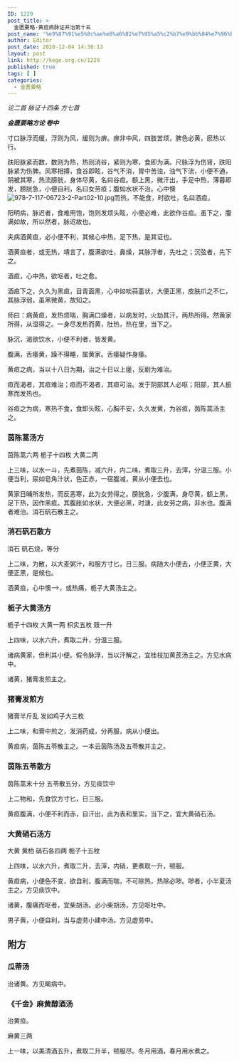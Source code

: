 ```yaml
---
ID: 1229
post_title: >
  金匮要略·黄疸病脉证并治第十五
post_name: '%e9%87%91%e5%8c%ae%e8%a6%81%e7%95%a5%c2%b7%e9%bb%84%e7%96%b8%e7%97%85%e8%84%89%e8%af%81%e5%b9%b6%e6%b2%bb%e7%ac%ac%e5%8d%81%e4%ba%94'
author: Editor
post_date: 2020-12-04 14:38:13
layout: post
link: http://kege.org.cn/1229
published: true
tags: [ ]
categories:
  - 金匮要略
---
```

<!-- wp:paragraph -->
<p><span class="has-inline-color has-secondary-color"><em>论二首 脉证十四条 方七首</em></span></p>
<!-- /wp:paragraph -->

<!-- wp:paragraph -->
<p><strong><em>金匮要略方论 卷中</em></strong></p>
<!-- /wp:paragraph -->

<!-- wp:paragraph -->
<p>寸口脉浮而缓，浮则为风，缓则为痹。痹非中风，四肢苦烦，脾色必黄，瘀热以行。</p>
<!-- /wp:paragraph -->

<!-- wp:paragraph -->
<p>趺阳脉紧而数，数则为热，热则消谷，紧则为寒，食即为满。尺脉浮为伤肾，趺阳脉紧为伤脾。风寒相搏，食谷即眩，谷气不消，胃中苦浊，浊气下流，小便不通，阴被其寒，热流膀胱，身体尽黄，名曰谷疸。额上黑，微汗出，手足中热，薄暮即发，膀胱急，小便自利，名曰女劳疸；腹如水状不治。心中懊<img alt="978-7-117-06723-2-Part02-10.jpg" src="https://rwzyzs.ipmph.com/epub/5c34535e7d1e77bf85212dc1/OEBPS/Images/978-7-117-06723-2-Part02-10.jpg">而热，不能食，时欲吐，名曰酒疸。</p>
<!-- /wp:paragraph -->

<!-- wp:paragraph -->
<p>阳明病，脉迟者，食难用饱，饱则发烦头眩，小便必难，此欲作谷疸。虽下之，腹满如故，所以然者，脉迟故也。</p>
<!-- /wp:paragraph -->

<!-- wp:paragraph -->
<p>夫病酒黄疸，必小便不利，其候心中热，足下热，是其证也。</p>
<!-- /wp:paragraph -->

<!-- wp:paragraph -->
<p>酒黄疸者，或无热，靖言了，腹满欲吐，鼻燥，其脉浮者，先吐之；沉弦者，先下之。</p>
<!-- /wp:paragraph -->

<!-- wp:paragraph -->
<p>酒疸，心中热，欲呕者，吐之愈。</p>
<!-- /wp:paragraph -->

<!-- wp:paragraph -->
<p>酒疸下之，久久为黑疸，目青面黑，心中如啖蒜齑状，大便正黑，皮肤爪之不仁，其脉浮弱，虽黑微黄，故知之。</p>
<!-- /wp:paragraph -->

<!-- wp:paragraph -->
<p>师曰：病黄疸，发热烦喘，胸满口燥者，以病发时，火劫其汗，两热所得。然黄家所得，从湿得之。一身尽发热而黄，肚热，热在里，当下之。</p>
<!-- /wp:paragraph -->

<!-- wp:paragraph -->
<p>脉沉，渴欲饮水，小便不利者，皆发黄。</p>
<!-- /wp:paragraph -->

<!-- wp:paragraph -->
<p>腹满，舌痿黄，躁不得睡，属黄家。舌痿疑作身痿。</p>
<!-- /wp:paragraph -->

<!-- wp:paragraph -->
<p>黄疸之病，当以十八日为期，治之十日以上瘥，反剧为难治。</p>
<!-- /wp:paragraph -->

<!-- wp:paragraph -->
<p>疸而渴者，其疸难治；疸而不渴者，其疸可治。发于阴部其人必呕；阳部，其人振寒而发热也。</p>
<!-- /wp:paragraph -->

<!-- wp:paragraph -->
<p>谷疸之为病，寒热不食，食即头眩，心胸不安，久久发黄，为谷疸，茵陈蒿汤主之。</p>
<!-- /wp:paragraph -->

<!-- wp:heading {"level":3} -->
<h3 id="hanvon_toc_160">茵陈蒿汤方</h3>
<!-- /wp:heading -->

<!-- wp:paragraph -->
<p>茵陈蒿六两 栀子十四枚 大黄二两</p>
<!-- /wp:paragraph -->

<!-- wp:paragraph -->
<p>上三味，以水一斗，先煮茵陈，减六升，内二味，煮取三升，去滓，分温三服。小便当利，尿如皂角汁状，色正赤，一宿腹减，黄从小便去也。</p>
<!-- /wp:paragraph -->

<!-- wp:paragraph -->
<p>黄家日晡所发热，而反恶寒，此为女劳得之。膀胱急，少腹满，身尽黄，额上黑，足下热，因作黑疸。其腹胀如水状，大便必黑，时溏，此女劳之病，非水也。腹满者难治。消石矾石散主之。</p>
<!-- /wp:paragraph -->

<!-- wp:heading {"level":3} -->
<h3 id="hanvon_toc_161">消石矾石散方</h3>
<!-- /wp:heading -->

<!-- wp:paragraph -->
<p>消石 矾石烧，等分</p>
<!-- /wp:paragraph -->

<!-- wp:paragraph -->
<p>上二味，为散，以大麦粥汁，和服方寸匕，日三服。病随大小便去，小便正黄，大便正黑，是候也。</p>
<!-- /wp:paragraph -->

<!-- wp:paragraph -->
<p>酒黄疸，心中懊，或热痛，栀子大黄汤主之。</p>
<!-- /wp:paragraph -->

<!-- wp:heading {"level":3} -->
<h3 id="hanvon_toc_162">栀子大黄汤方</h3>
<!-- /wp:heading -->

<!-- wp:paragraph -->
<p>栀子十四枚 大黄一两 枳实五枚 豉一升</p>
<!-- /wp:paragraph -->

<!-- wp:paragraph -->
<p>上四味，以水六升，煮取二升，分温三服。</p>
<!-- /wp:paragraph -->

<!-- wp:paragraph -->
<p>诸病黄家，但利其小便。假令脉浮，当以汗解之，宜桂枝加黄芪汤主之。方见水病中。</p>
<!-- /wp:paragraph -->

<!-- wp:paragraph -->
<p>诸黄，猪膏发煎主之。</p>
<!-- /wp:paragraph -->

<!-- wp:heading {"level":3} -->
<h3 id="hanvon_toc_163">猪膏发煎方</h3>
<!-- /wp:heading -->

<!-- wp:paragraph -->
<p>猪膏半斤乱 发如鸡子大三枚</p>
<!-- /wp:paragraph -->

<!-- wp:paragraph -->
<p>上二味，和膏中煎之，发消药成，分再服，病从小便出。</p>
<!-- /wp:paragraph -->

<!-- wp:paragraph -->
<p>黄疸病，茵陈五苓散主之。一本云茵陈汤及五苓散并主之。</p>
<!-- /wp:paragraph -->

<!-- wp:heading {"level":3} -->
<h3 id="hanvon_toc_164">茵陈五苓散方</h3>
<!-- /wp:heading -->

<!-- wp:paragraph -->
<p>茵陈蒿末十分 五苓散五分，方见痰饮中</p>
<!-- /wp:paragraph -->

<!-- wp:paragraph -->
<p>上二物和，先食饮方寸匕，日三服。</p>
<!-- /wp:paragraph -->

<!-- wp:paragraph -->
<p>黄疸腹满，小便不利而赤，自汗出，此为表和里实，当下之，宜大黄硝石汤。</p>
<!-- /wp:paragraph -->

<!-- wp:heading {"level":3} -->
<h3 id="hanvon_toc_165">大黄硝石汤方</h3>
<!-- /wp:heading -->

<!-- wp:paragraph -->
<p>大黄 黄柏 硝石各四两 栀子十五枚</p>
<!-- /wp:paragraph -->

<!-- wp:paragraph -->
<p>上四味，以水六升，煮取二升，去滓，内硝，更煮取一升，顿服。</p>
<!-- /wp:paragraph -->

<!-- wp:paragraph -->
<p>黄疸病，小便色不变，欲自利，腹满而喘，不可除热，热除必哕。哕者，小半夏汤主之。方见痰饮中。</p>
<!-- /wp:paragraph -->

<!-- wp:paragraph -->
<p>诸黄，腹痛而呕者，宜柴胡汤。必小柴胡汤，方见呕吐中。</p>
<!-- /wp:paragraph -->

<!-- wp:paragraph -->
<p>男子黄，小便自利，当与虚劳小建中汤。方见虚劳中。</p>
<!-- /wp:paragraph -->

<!-- wp:heading -->
<h2 id="hanvon_toc_166">附方</h2>
<!-- /wp:heading -->

<!-- wp:heading {"level":3} -->
<h3 id="hanvon_toc_167"><strong>瓜蒂汤</strong></h3>
<!-- /wp:heading -->

<!-- wp:paragraph -->
<p>治诸黄。方见暍病中。</p>
<!-- /wp:paragraph -->

<!-- wp:heading {"level":3} -->
<h3 id="hanvon_toc_168"><strong>《千金》麻黄醇酒汤</strong></h3>
<!-- /wp:heading -->

<!-- wp:paragraph -->
<p>治黄疸。</p>
<!-- /wp:paragraph -->

<!-- wp:paragraph -->
<p>麻黄三两</p>
<!-- /wp:paragraph -->

<!-- wp:paragraph -->
<p>上一味，以美清酒五升，煮取二升半，顿服尽。冬月用酒，春月用水煮之。</p>
<!-- /wp:paragraph -->